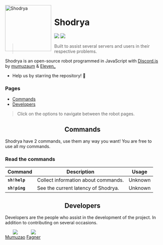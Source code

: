 <img width="150" height="150" align="left" style="float: left; margin: 0 10px 0 0;" alt="Shodrya" src="https://i.imgur.com/Lm6aqfp.png">  
 
# Shodrya 

[![](https://img.shields.io/discord/676862832989569074?label=official%20server&logo=discord&logoColor=white)](https://discord.gg/s8Kwp2J)
[![](https://img.shields.io/badge/discord.js-v12.0.0--dev-blue.svg?logo=npm)](https://github.com/discordjs)

> Built to assist several servers and users in their respective problems.

 Shodrya is an open-source robot programmed in JavaScript with [Discord.js](http://discord.js.org) by [mumuzaum](http://github.com/mumuzaum) & [Eleven_](https://github.com/fagnersales)
 - Help us by starring the repository! 🌟
 
### Pages

- [Commands](#commands)
- [Developers](#developers)

> Click on the options to navigate between the robot pages.

<h2 align="center">Commands</h2>

Shodrya have 2 commands, use them any way you want! You are free to use all my commands. 

### Read the commands

Command|Description|Usage
-|-|-
**`sh!help`**|Collect information about commands.|Unknown
**`sh!ping`**|See the current latency of Shodrya.|Unknown

<h2 align="center">Developers</h2>

Developers are the people who assist in the development of the project. In addition to contributing on several occasions. 

<a href="https://twitter.com/mumuzaum" target="_blank" style="display: inline-flex; flex-direction: column; align-items: center; max-width: 5em;"><img src="https://i.imgur.com/XeOwGfx.png"><span>Mumuzao</span></a>
<a href="https://github.com/fagnersales" target="_blank" style="display: inline-flex; flex-direction: column; align-items: center; max-width: 5em;"><img src="https://i.imgur.com/jfzLZ4V.png"><span>Fagner</span></a>

